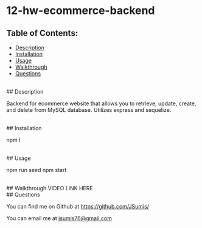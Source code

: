 # 12-hw-ecommerce-backend

  ## Table of Contents:
  - [Description](#description)
  - [Installation](#installation)
  - [Usage](#usage)
  - [Walkthrough](#walkthrough)
  - [Questions](#questions)

  <br />
  ## Description

  Backend for ecommerce website that allows you to retrieve, update, create, and delete from MySQL database.  Utilizes express and sequelize.

  <br />
  ## Installation

  npm i

  <br />
  ## Usage

  npm run seed
  npm start

 <br />
  ## Walkthrough
VIDEO LINK HERE

 <br />
  ## Questions

  You can find me on Github at https://github.com/JSumis/

  You can email me at jsumis76@gmail.com
